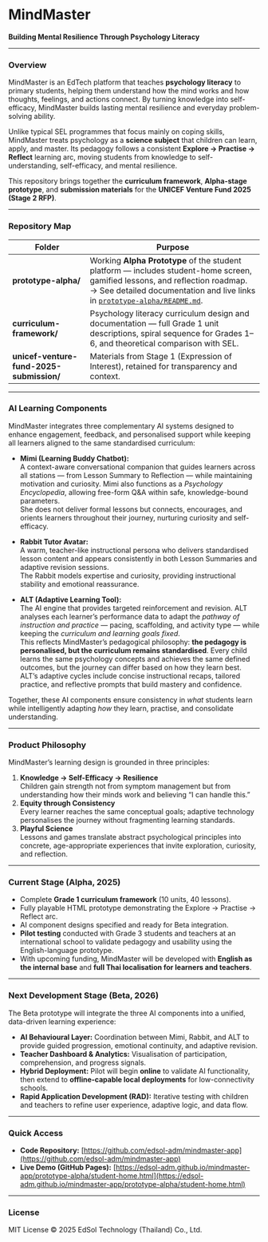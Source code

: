 # MindMaster
**Building Mental Resilience Through Psychology Literacy**

---

### Overview
MindMaster is an EdTech platform that teaches **psychology literacy** to primary students, helping them understand how the mind works and how thoughts, feelings, and actions connect. By turning knowledge into self-efficacy, MindMaster builds lasting mental resilience and everyday problem-solving ability.

Unlike typical SEL programmes that focus mainly on coping skills, MindMaster treats psychology as a **science subject** that children can learn, apply, and master. Its pedagogy follows a consistent **Explore → Practise → Reflect** learning arc, moving students from knowledge to self-understanding, self-efficacy, and mental resilience.

This repository brings together the **curriculum framework**, **Alpha-stage prototype**, and **submission materials** for the **UNICEF Venture Fund 2025 (Stage 2 RFP)**.

---

### Repository Map

| Folder | Purpose |
|---------|----------|
| **prototype-alpha/** | Working **Alpha Prototype** of the student platform — includes student-home screen, gamified lessons, and reflection roadmap. <br>→ See detailed documentation and live links in [`prototype-alpha/README.md`](prototype-alpha/README.md). |
| **curriculum-framework/** | Psychology literacy curriculum design and documentation — full Grade 1 unit descriptions, spiral sequence for Grades 1–6, and theoretical comparison with SEL. |
| **unicef-venture-fund-2025-submission/** | Materials from Stage 1 (Expression of Interest), retained for transparency and context. |

---

### AI Learning Components

MindMaster integrates three complementary AI systems designed to enhance engagement, feedback, and personalised support while keeping all learners aligned to the same standardised curriculum:

- **Mimi (Learning Buddy Chatbot):**  
  A context-aware conversational companion that guides learners across all stations — from Lesson Summary to Reflection — while maintaining motivation and curiosity. Mimi also functions as a *Psychology Encyclopedia*, allowing free-form Q&A within safe, knowledge-bound parameters.  
  She does not deliver formal lessons but connects, encourages, and orients learners throughout their journey, nurturing curiosity and self-efficacy.

- **Rabbit Tutor Avatar:**  
  A warm, teacher-like instructional persona who delivers standardised lesson content and appears consistently in both Lesson Summaries and adaptive revision sessions.  
  The Rabbit models expertise and curiosity, providing instructional stability and emotional reassurance.

- **ALT (Adaptive Learning Tool):**  
  The AI engine that provides targeted reinforcement and revision. ALT analyses each learner’s performance data to adapt the *pathway of instruction and practice* — pacing, scaffolding, and activity type — while keeping the *curriculum and learning goals fixed*.  
  This reflects MindMaster’s pedagogical philosophy: **the pedagogy is personalised, but the curriculum remains standardised**. Every child learns the same psychology concepts and achieves the same defined outcomes, but the journey can differ based on how they learn best.  
  ALT’s adaptive cycles include concise instructional recaps, tailored practice, and reflective prompts that build mastery and confidence.

Together, these AI components ensure consistency in *what* students learn while intelligently adapting *how* they learn, practise, and consolidate understanding.

---

### Product Philosophy
MindMaster’s learning design is grounded in three principles:

1. **Knowledge → Self-Efficacy → Resilience**  
   Children gain strength not from symptom management but from understanding how their minds work and believing “I can handle this.”
2. **Equity through Consistency**  
   Every learner reaches the same conceptual goals; adaptive technology personalises the journey without fragmenting learning standards.
3. **Playful Science**  
   Lessons and games translate abstract psychological principles into concrete, age-appropriate experiences that invite exploration, curiosity, and reflection.

---

### Current Stage (Alpha, 2025)
- Complete **Grade 1 curriculum framework** (10 units, 40 lessons).  
- Fully playable HTML prototype demonstrating the Explore → Practise → Reflect arc.  
- AI component designs specified and ready for Beta integration.  
- **Pilot testing** conducted with Grade 3 students and teachers at an international school to validate pedagogy and usability using the English-language prototype.  
- With upcoming funding, MindMaster will be developed with **English as the internal base** and **full Thai localisation for learners and teachers**.

---

### Next Development Stage (Beta, 2026)
The Beta prototype will integrate the three AI components into a unified, data-driven learning experience:

- **AI Behavioural Layer:** Coordination between Mimi, Rabbit, and ALT to provide guided progression, emotional continuity, and adaptive revision.  
- **Teacher Dashboard & Analytics:** Visualisation of participation, comprehension, and progress signals.  
- **Hybrid Deployment:** Pilot will begin **online** to validate AI functionality, then extend to **offline-capable local deployments** for low-connectivity schools.  
- **Rapid Application Development (RAD):** Iterative testing with children and teachers to refine user experience, adaptive logic, and data flow.

---

### Quick Access
- **Code Repository:** [https://github.com/edsol-adm/mindmaster-app](https://github.com/edsol-adm/mindmaster-app)  
- **Live Demo (GitHub Pages):** [https://edsol-adm.github.io/mindmaster-app/prototype-alpha/student-home.html](https://edsol-adm.github.io/mindmaster-app/prototype-alpha/student-home.html)

---

### License
MIT License © 2025 EdSol Technology (Thailand) Co., Ltd.


